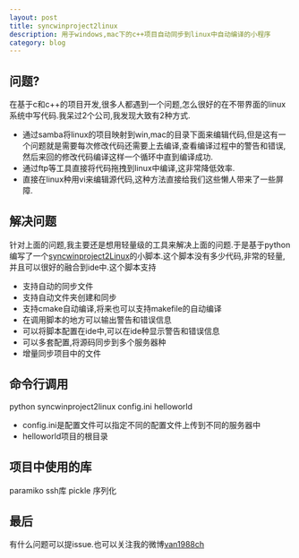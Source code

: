 ```yaml
---
layout: post
title: syncwinproject2linux
description: 用于windows,mac下的c++项目自动同步到linux中自动编译的小程序
category: blog
---
```


## 问题?
在基于c和c++的项目开发,很多人都遇到一个问题,怎么很好的在不带界面的linux系统中写代码.我呆过2个公司,我发现大致有2种方式.

- 通过samba将linux的项目映射到win,mac的目录下面来编辑代码,但是这有一个问题就是需要每次修改代码还需要上去编译,查看编译过程中的警告和错误,然后来回的修改代码编译这样一个循环中直到编译成功.
- 通过ftp等工具直接将代码拖拽到linux中编译,这非常降低效率.
- 直接在linux种用vi来编辑源代码,这种方法直接给我们这些懒人带来了一些屏障.

## 解决问题
针对上面的问题,我主要还是想用轻量级的工具来解决上面的问题.于是基于python编写了一个[syncwinproject2Linux](https://github.com/van1988ch/SyncWinProjectToLinux)的小脚本.这个脚本没有多少代码,非常的轻量,并且可以很好的融合到ide中.这个脚本支持

- 支持自动的同步文件
- 支持自动文件夹创建和同步
- 支持cmake自动编译,将来也可以支持makefile的自动编译
- 在调用脚本的地方可以输出警告和错误信息
- 可以将脚本配置在ide中,可以在ide种显示警告和错误信息
- 可以多套配置,将源码同步到多个服务器种
- 增量同步项目中的文件

## 命令行调用
python syncwinproject2linux config.ini helloworld
- config.ini是配置文件可以指定不同的配置文件上传到不同的服务器中
- helloworld项目的根目录

## 项目中使用的库
paramiko ssh库
pickle 序列化

## 最后
有什么问题可以提issue.也可以关注我的微博[van1988ch](https://weibo.com/2296015293/profile)